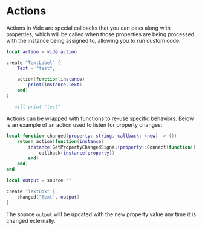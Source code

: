 # Actions

Actions in Vide are special callbacks that you can pass along with properties,
which will be called when those properties are being processed with the instance
being assigned to, allowing you to run custom code.

```lua
local action = vide.action
```

```lua
create "TextLabel" {
    Text = "test",

    action(function(instance)
        print(instance.Text)
    end)
}

-- will print "test"
```

Actions can be wrapped with functions to re-use specific behaviors. Below is
an example of an action used to listen for property changes:

```lua
local function changed(property: string, callback: (new) -> ())
    return action(function(instance)
        instance:GetPropertyChangedSignal(property):Connect(function()
            callback(instance[property])
        end)
    end)
end

local output = source ""

create "TextBox" {
    changed("Text", output)
}
```

The source `output` will be updated with the new property value any time it is
changed externally.
